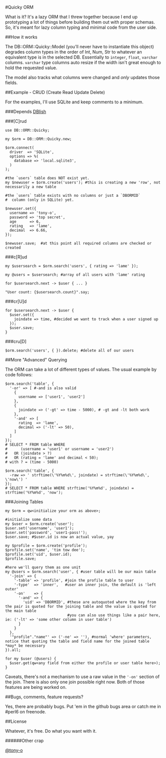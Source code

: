 #Quicky ORM

What is it?  It's a lazy ORM that I threw together because I end up prototyping a lot of things before building them out with proper schemas.  So, it's meant for lazy column typing and minimal code from the user side.

##How it works

The DB::ORM::Quicky::Model (you'll never have to instantiate this object) degrades column types in the order of Int, Num, Str to whatever an equivalent type is in the selected DB.  Essentially to `integer`, `float`, `varchar` columns.  `varchar` type columns auto resize if the width isn't great enough to hold the requested value.

The model also tracks what columns were changed and *only* updates those fields.


##Example - CRUD (Create Read Update Delete)

For the examples, I'll use SQLite and keep comments to a minimum.

###Depends
[DBIish](https://github.com/perl6/DBIish/)

###[C]rud

```perl6
use DB::ORM::Quicky;

my $orm = DB::ORM::Quicky.new;

$orm.connect(
  driver  => 'SQLite', 
  options => %( 
    database => 'local.sqlite3',
  )
);

#the `users` table does NOT exist yet.
my $newuser = $orm.create('users'); #this is creating a new 'row', not necessarily a new table 

#the `users` table exists with no columns or just a `DBORMID` 
#  column (only in SQLite) yet.

$newuser.set({
  username => 'tony-o',
  password => 'top secret',
  age      => 6,
  rating   => 'lame',
  decimal  => 6.66,
});

$newuser.save;  #at this point all required columns are checked or created
```

###c[R]ud

```perl6
my $usersearch = $orm.search('users', { rating => 'lame' });

my @users = $usersearch; #array of all users with 'lame' rating

for $usersearch.next -> $user { ... }

"User count: {$usersearch.count}".say;
```

###cr[U]d

```perl6
for $usersearch.next -> $user { 
  $user.set({ 
    joindate => time, #decided we want to track when a user signed up
  });
  $user.save;
}
```

###cru[D]

```perl6
$orm.search('users', { }).delete; #delete all of our users
```

##More "Advanced" Querying

The ORM can take a lot of different types of values.  The usual example by code follows:

```perl6
$orm.search('table', {
  '-or' => [ #-and is also valid
    { 
      username => ['user1', 'user2']
    },
    {
      joindate => ('-gt' => time - 5000), # -gt and -lt both work
    },
    '-and' => [
      rating  => 'lame',
      decimal => ('-lt' => 50),
    ]
  ]
});
# SELECT * FROM table WHERE 
#      (username = 'user1' or username = 'user2') 
#   OR (joindate > ?)
#   OR (rating = 'lame' and decimal < 50);
# with ? = (time - 5000) 

$orm.search('table', {
  -raw => ' strftime(\'%Y%m%d\', joindate) = strftime(\'%Y%m%d\', \'now\') ' 
});
# SELECT * FROM table WHERE strftime('%Y%m%d', joindate) = strftime('%Y%m%d', 'now'); 
```

###Joining Tables

```perl6
my $orm = qw<initialize your orm as above>;

#initialize some data
my $user = $orm.create('user');
$user.set('username', 'user1');
$user.set('password', 'user1-pass!');
$user.save; #$user.id is now an actual value, yay

my $profile = $orm.create('profile');
$profile.set('name', 'tim tow dee');
$profile.set('uid', $user.id);
$profile.save;

#here we'll query them as one unit
my @users = $orm.search('user', { #user table will be our main table
  '-join' => {
    '-table' => 'profile', #join the profile table to user
    '-type'  => 'inner',   #user an inner join, the default is 'left outer'
    '-on'    => {
      '-and' => {
        'uid' => 'DBORMID', #these are autoquoted where the key from the pair is quoted for the joining table and the value is quoted for the main table
                            #you can also use things like a pair here, ie: ('-lt' => 'some other column in user table')
      }
    }
  },
  '"profile"."name"' => ('-ne' => ''), #normal 'where' parameters, notice that quoting the table and field name for the joined table *may* be necessary
}).all;

for my $user (@users) {
  $user.get(qw<any field from either the profile or user table here>);
}
```

Caveats, there's not a mechanism to use a raw value in the `'-on'` section of the join.  There is also only one join possible right now.  Both of those features are being worked on.


##Bugs, comments, feature requests? 

Yes, there are probably bugs.  Put 'em in the github bugs area or catch me in #perl6 on freenode.

##License

Whatever, it's free.  Do what you want with it.

######Other crap

[@tony-o](https://www.gittip.com/tony-o/)

